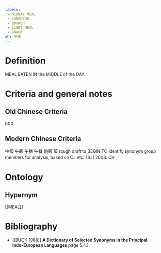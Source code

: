 ```yaml
---
labels: 
 - MIDDAY MEAL
 - LUNCHEON
 - BRUNCH
 - LIGHT MEAL
 - SNACK
zh: 中飯
---
```


# Definition
MEAL EATEN IN the MIDDLE of the DAY.
# Criteria and general notes
## Old Chinese Criteria
000
## Modern Chinese Criteria
中飯
午飯
午膳
午餐
晌飯
飯
rough draft to BEGIN TO identify synonym group members for analysis, based on CL etc. 18.11.2003. CH ／
# Ontology

## Hypernym
[[MEAL]]
# Bibliography
- [[BUCK 1988]]
**A Dictionary of Selected Synonyms in the Principal Indo-European Languages** page 5.43
